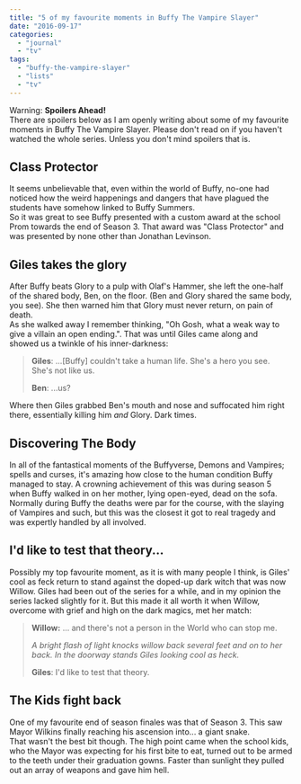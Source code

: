 ```yaml
---
title: "5 of my favourite moments in Buffy The Vampire Slayer"
date: "2016-09-17"
categories: 
  - "journal"
  - "tv"
tags: 
  - "buffy-the-vampire-slayer"
  - "lists"
  - "tv"
---
```


Warning: **Spoilers Ahead!**  
There are spoilers below as I am openly writing about some of my favourite moments in Buffy The Vampire Slayer. Please don't read on if you haven't watched the whole series. Unless you don't mind spoilers that is.

## Class Protector

It seems unbelievable that, even within the world of Buffy, no-one had noticed how the weird happenings and dangers that have plagued the students have somehow linked to Buffy Summers.  
So it was great to see Buffy presented with a custom award at the school Prom towards the end of Season 3. That award was "Class Protector" and was presented by none other than Jonathan Levinson.

## Giles takes the glory

After Buffy beats Glory to a pulp with Olaf's Hammer, she left the one-half of the shared body, Ben, on the floor. (Ben and Glory shared the same body, you see). She then warned him that Glory must never return, on pain of death.  
As she walked away I remember thinking, "Oh Gosh, what a weak way to give a villain an open ending.". That was until Giles came along and showed us a twinkle of his inner-darkness:

> **Giles**: ...\[Buffy\] couldn't take a human life. She's a hero you see. She's not like us.
> 
> **Ben**: ...us?

Where then Giles grabbed Ben's mouth and nose and suffocated him right there, essentially killing him _and_ Glory. Dark times.

## Discovering The Body

In all of the fantastical moments of the Buffyverse, Demons and Vampires; spells and curses, it's amazing how close to the human condition Buffy managed to stay. A crowning achievement of this was during season 5 when Buffy walked in on her mother, lying open-eyed, dead on the sofa.  
Normally during Buffy the deaths were par for the course, with the slaying of Vampires and such, but this was the closest it got to real tragedy and was expertly handled by all involved.

## I'd like to test that theory...

Possibly my top favourite moment, as it is with many people I think, is Giles' cool as feck return to stand against the doped-up dark witch that was now Willow. Giles had been out of the series for a while, and in my opinion the series lacked slightly for it. But this made it all worth it when Willow, overcome with grief and high on the dark magics, met her match:

> **Willow:** ... and there's not a person in the World who can stop me.
> 
> _A bright flash of light knocks willow back several feet and on to her back. In the doorway stands Giles looking cool as heck._
> 
> **Giles**: I'd like to test that theory.

## The Kids fight back

One of my favourite end of season finales was that of Season 3. This saw Mayor Wilkins finally reaching his ascension into... a giant snake.  
That wasn't the best bit though. The high point came when the school kids, who the Mayor was expecting for his first bite to eat, turned out to be armed to the teeth under their graduation gowns. Faster than sunlight they pulled out an array of weapons and gave him hell.
